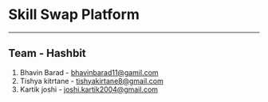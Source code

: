 # Skill Swap Platform

---

## Team - Hashbit
1. Bhavin Barad - bhavinbarad11@gamil.com
2. Tishya kitrtane - tishyakirtane8@gmail.com
3. Kartik joshi - joshi.kartik2004@gmail.com
